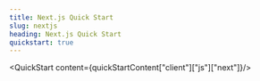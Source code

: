 ```yaml
---
title: Next.js Quick Start
slug: nextjs
heading: Next.js Quick Start
quickstart: true
---
```


<QuickStart content={quickStartContent["client"]["js"]["next"]}/>
